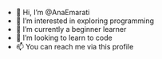 - 👋 Hi, I’m @AnaEmarati
- 👀 I’m interested in exploring programming
- 🌱 I’m currently a beginner learner
- 💞️ I’m looking to learn to code
- 📫 You can reach me via this profile

<!---
AnaEmarati/AnaEmarati is a ✨ special ✨ repository because its `README.md` (this file) appears on your GitHub profile.
You can click the Preview link to take a look at your changes.
--->

